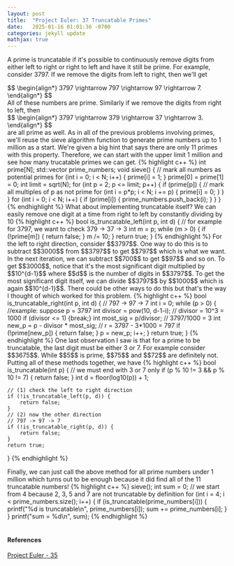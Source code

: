 ```yaml
---
layout: post
title:  "Project Euler: 37 Truncatable Primes"
date:   2025-01-16 01:01:36 -0700
categories: jekyll update
mathjax: true
---
```

A prime is truncatable if it's possible to continuously remove digits from either left to right or right to left and have it still be prime. For example, consider 3797. If we remove the digits from left to right, then we'll get
<div>
	$$
	\begin{align*}
	 3797 \rightarrow 797 \rightarrow 97 \rightarrow 7.
	\end{align*}
	$$
</div>
All of these numbers are prime. Similarly if we remove the digits from right to left, then
<div>
	$$
	\begin{align*}
	 3797 \rightarrow 379 \rightarrow 37 \rightarrow 3.
	\end{align*}
	$$
</div>
are all prime as well. As in all of the previous problems involving primes, we'll reuse the sieve algorithm function to generate prime numbers up to 1 million as a start. We're given a big hint that says there are only 11 primes with this property. Therefore, we can start with the upper limit 1 million and see how many trucatable primes we can get.
<!------------------------------------------------------------------------------------>
{% highlight c++ %}
int prime[N];
std::vector<int> prime_numbers;
void sieve() {
    // mark all numbers as potential primes
    for (int i = 0; i < N; i++) {
        prime[i] = 1;
    }
    prime[0] = prime[1] = 0;
    int limit = sqrt(N);
    for (int p = 2; p <= limit; p++) {
        if (prime[p]) {
            // mark all multiples of p as not prime
            for (int i = p*p; i < N; i += p) {
                prime[i] = 0;
            }
        }
    }
    for (int i = 0; i < N; i++) {
        if (prime[i]) {
            prime_numbers.push_back(i);
        }
    }
}
{% endhighlight %}
<!------------------------------------------------------------------------------------>
What about implementing truncatable itself? We can easily remove one digit at a time from right to left by constantly dividing by 10
{% highlight c++ %}
bool is_truncatable_left(int p, int d) {
    // for example for 3797, we want to check 379 -> 37 -> 3
    int m = p;
    while (m > 0) {
        if (!prime[m]) {
            return false;
        }
        m /= 10;
    }
    return true;
}
{% endhighlight %}
<!------------------------------------------------------------------------------------>
For the left to right direction, consider $$3797$$. One way to do this is to subtract $$3000$$ from $$3797$$ to get $$797$$ which is what we want. In the next iteration, we can subtract $$700$$ to get $$97$$ and so on. To get $$3000$$, notice that it's the most significant digit multiplied by $$10^{d-1}$$ where $$d$$ is the number of digits in $$3797$$. To get the most significant digit itself, we can divide $$3797$$ by $$1000$$ which is again $$10^{d-1}$$. There could be other ways to do this but that's the way I thought of which worked for this problem.
<!------------------------------------------------------------------------------------>
{% highlight c++ %}
bool is_truncatable_right(int p, int d) {
    // 797 -> 97 -> 7
    int i = 0;
    while (p > 0) { //example: suppose p = 3797
        int divisor = pow(10, d-1-i); // divisor = 10^3 = 1000
        if (divisor <= 1) {break;}
        int most_sig = p/divisor; // 3797/1000 = 3
        int new_p = p - divisor * most_sig; // r = 3797 - 3*1000 = 797
        if (!prime[new_p]) {
            return false;
        }
        p = new_p;
        i++;
    }
    return true;
}
{% endhighlight %}
<!------------------------------------------------------------------------------------>
One last observation I saw is that for a prime to be truncatable, the last digit must be either 3 or 7. For example consider $$3675$$. While $$5$$ is prime, $$75$$ and $$72$$ are definitely not. Putting all of these methods together, we have
<!------------------------------------------------------------------------------------>
{% highlight c++ %}
bool is_truncatable(int p) {
    // we must end with 3 or 7 only
    if (p % 10 != 3 && p % 10 != 7) {
        return false;
    }
    int d = floor(log10(p)) + 1;
    
    // (1) check the left to right direction
    if (!is_truncatable_left(p, d)) {
        return false;
    }
    // (2) now the other direction
    // 797 -> 97 -> 7
    if (!is_truncatable_right(p, d)) {
        return false;
    }
    return true;
}
{% endhighlight %}
<!------------------------------------------------------------------------------------>
Finally, we can just call the above method for all prime numbers under 1 million which turns out to be enough because it did find all of the 11 truncatable numbers!
{% highlight c++ %}
    sieve();
    int sum = 0;
    // we start from 4 because 2, 3, 5 and 7 are not truncatable by definition
    for (int i = 4; i < prime_numbers.size(); i++) {
        if (is_truncatable(prime_numbers[i])) {
            printf("%d is truncatable\n", prime_numbers[i]);
            sum += prime_numbers[i];
        }
    }
    printf("sum = %d\n", sum);
{% endhighlight %}
<br>
<br>
<!------------------------------------------------------------------------------------>
<h4><b>References</b></h4>
<a href="https://projecteuler.net/problem=35">Project Euler - 35</a>
<br>
<br>


